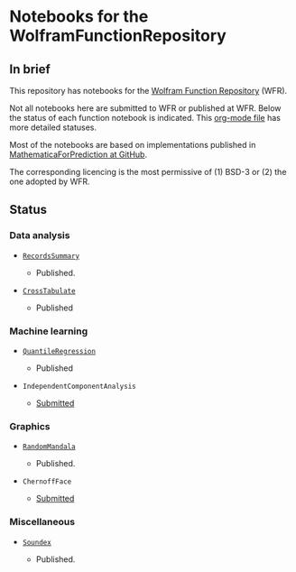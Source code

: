 # Notebooks for the WolframFunctionRepository

## In brief

This repository has notebooks for the [Wolfram Function Repository](https://resources.wolframcloud.com/FunctionRepository/) (WFR).

Not all notebooks here are submitted to WFR or published at WFR. 
Below the status of each function notebook is indicated. 
This 
[org-mode file](https://github.com/antononcube/WolframFunctionRepository-notebooks/blob/master/Function-notebooks-status.org)
has more detailed statuses.

Most of the notebooks are based on implementations published in 
[MathematicaForPrediction at GitHub](https://github.com/antononcube/MathematicaForPrediction).

The corresponding licencing is the most permissive of (1) BSD-3 or (2) the one adopted by WFR.

## Status

### Data analysis

- [`RecordsSummary`](https://resources.wolframcloud.com/FunctionRepository/resources/RecordsSummary)

  - Published.
  
- [`CrossTabulate`](https://resources.wolframcloud.com/FunctionRepository/resources/CrossTabulate)

  - Published

### Machine learning
  
- [`QuantileRegression`](https://resources.wolframcloud.com/FunctionRepository/resources/QuantileRegression)

  - Published
  
- `IndependentComponentAnalysis`

  - [Submitted](https://www.wolframcloud.com/obj/user-01322cd4-0fb2-4de3-bb60-43a779233e87/DeployedResources/Function/IndependentComponentAnalysis)

### Graphics

- [`RandomMandala`](https://resources.wolframcloud.com/FunctionRepository/resources/RandomMandala)

  - Published.
    
- `ChernoffFace`

  - [Submitted](https://www.wolframcloud.com/obj/user-01322cd4-0fb2-4de3-bb60-43a779233e87/DeployedResources/Function/ChernoffFace)
  
### Miscellaneous

- [`Soundex`](https://resources.wolframcloud.com/FunctionRepository/resources/Soundex)

  - Published.